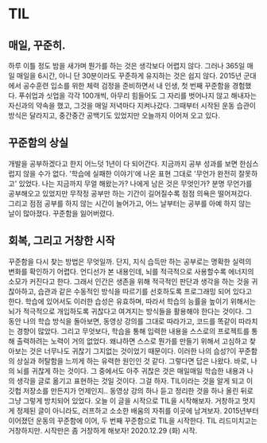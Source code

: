 # TIL

## 매일, 꾸준히.
 하루 이틀 정도 밤을 새가며 뭔가를 하는 것은 생각보다 어렵지 않다. 그러나 365일 매일 매일을 6시간, 아니 단 30분이라도 꾸준하게 유지하는 것은 쉽지 않다.
 2015년 군대에서 공수훈련 입소를 위한 체력 검정을 준비하면서 내 인생, 첫 번째 꾸준함을 경험했다. 푸쉬업과 싯업을 각각 100개씩, 아무리 힘들어도 그 자리를 벗어나지 않고 해내자는 자신과의 약속을 했고, 그것을 매일 저녁마다 지켜나갔다. 그때부터 시작된 운동 습관이 방식은 달라지고, 중간중간 공백기도 있었지만 오늘까지 이어져 오고 있다.

## 꾸준함의 상실
 개발을 공부하겠다고 한지 어느덧 1년이 다 되어간다. 지금까지 공부 성과를 보면 한심스럽지 않을 수가 없다. '학습에 실패한 이야기'에 나온 표현 그대로 '무언가 완전히 잘못하고' 있었다.
 나는 지금까지 무얼 해왔는가?
 나에게 남은 것은 무엇인가?
 분명 무언가를 공부해오고 있었지만 무작정 공부만 하는 기간이 길어질수록 점점 의욕은 떨어져갔다. 그리고 점점 공부를 하지 않는 시간이 늘어가고, 어느 날부터는 공부를 아예 하지 않는 날이 많아졌다. 꾸준함을 잃어버렸다.

## 회복, 그리고 거창한 시작
 꾸준함을 다시 찾는 방법은 무엇일까. 단지, 지식 습득만 하는 공부로는 명확한 실력의 변화를 확인하기 어렵다.
 언디선가 본 내용인데, 뇌를 적극적으로 사용할수록 에너지의 소모가 커진다고 한다. 그래서 인간은 생존을 위해 적극적인 판단과 생각을 하는 것을 귀찮아하고, 습관과 같은 수동적인 방식을 따르기를 선호하도록 프로그래밍 되어 있다고 한다. 학습에 있어서도 이러한 습성은 유효하며, 따라서 학습의 능률을 높이기 위해서는 뇌가 적극적으로 개입하도록 귀찮다고 여겨지는 방식들을 활용해야 한다는 것이다.
 그 동안 나의 학습 방식을 돌아보면, 동영상 강의를 그대로 따라가고, 코드를 똑같이 따라치는 경향이 많았다. 그리고 무엇보다, 학습을 통해 입력한 내용을 스스로의 프로젝트를 통해 출력하려는 노력이 거의 없었다. 왜냐하면 스스로 뭔가를 만들기 위해서 고심하고 찾아보는 것은 너무나도 귀찮기 그지없는 것이었기 때문이다. 이러한 나의 습성?이 꾸준함의 상실과 허탈함을 느끼게 하는 유력한 원인인 것 같다.
 그렇다면 답은 나왔다. 바로, 나의 뇌를 귀찮게 하는 것이다. 그 중에서도 아주 귀찮은 것은 매일매일 학습한 내용과 나의 생각을 글로 옮기고 표현하는 것일 것이다. 그걸 하자. TIL이라는 것을 알게 되고 이 깃헙 저장소를 만든지가 언제인지.. 동영상 강의 하나 듣고 정리한 것을 하나 올린 뒤로 그냥 그렇게 방치되어 있었다. 오늘 이 글을 시작으로 TIL을 시작해보자. 거창하고 멋지게 정제된 글이 아니라도, 러프하고 소소한 배움의 자취를 이곳에 남겨보자.
 2015년부터 이어졌던 운동의 꾸준함에 이어, 두 번째 꾸준함으로 TIL을 시작한다. TIL 리드미치고는 거창하지만. 시작만은 좀 거창하게 해보자!
 2020.12.29 (화) 시작.
